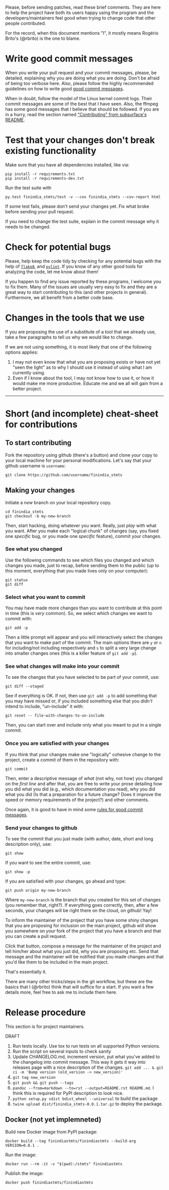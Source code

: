 Please, before sending patches, read these brief comments. They are here to
help the project have both its users happy using the program and the
developers/maintainers feel good when trying to change code that other
people contributed.

For the record, when this document mentions "I", it mostly means Rogério
Brito's (@rbrito) is the one to blame.

# Write good commit messages

When you write your pull request and your commit messages, please, be
detailed, explaining why you are doing what you are doing. Don't be afraid
of being too verbose here.  Also, please follow the highly recommended
guidelines on how to write good [good commit messages][commit-msgs].

When in doubt, follow the model of the Linux kernel commit logs. Their
commit messages are some of the best that I have seen. Also, the ffmpeg has
some good messages that I believe that should be followed. If you are in a
hurry, read the section named
["Contributing" from subsurface's README][contributing].

[commit-msgs]: https://robots.thoughtbot.com/5-useful-tips-for-a-better-commit-message
[contributing]: https://github.com/torvalds/subsurface/blob/master/README#L71-L114


# Test that your changes don't break existing functionality

Make sure that you have all dependencies installed, like via:

    pip install -r requirements.txt
    pip install -r requirements-dev.txt

Run the test suite with

    py.test finindia_stmts/test -v --cov finindia_stmts --cov-report html

If some test fails, please don't send your changes yet. Fix what broke
before sending your pull request.

If you need to change the test suite, explain in the commit message why it
needs to be changed.


# Check for potential bugs

Please, help keep the code tidy by checking for any potential bugs with the
help of [`flake8`][flake8], and [`pylint`][pylint].  If you know of any
other good tools for analyzing the code, let me know about them!

[flake8]: https://pypi.python.org/pypi/flake8
[pylint]: https://pypi.python.org/pypi/pylint

If you happen to find any issue reported by these programs, I welcome you to
fix them.  Many of the issues are usually very easy to fix and they are a
great way to start contributing to this (and other projects in general).
Furthermore, we all benefit from a better code base.

# Changes in the tools that we use

If you are proposing the use of a substitute of a tool that we already use,
take a few paragraphs to tell us why we would like to change.

If we are not using something, it is most likely that one of the following
options applies:

1. I may not even know that what you are proposing exists or have
   not yet "seen the light" as to why I should use it instead of using what
   I am currently using.
2. Even if I know about the tool, I may not know how to use it, or how it
   would make me more productive.  Educate me and we all will gain from a
   better project.

----

# Short (and incomplete) cheat-sheet for contributions

## To start contributing

Fork the repository using github (there's a button) and clone *your* copy to
your local machine for your personal modifications. Let's say that your
github username is `username`:

```
git clone https://github.com/username/finindia_stmts
```

## Making your changes

Initiate a *new* branch on your local repository copy.

```
cd finindia_stmts
git checkout -b my-new-branch
```

Then, start hacking, doing whatever you want. Really, just *play* with what
you want. After you make each "logical chunk" of changes (say, you fixed one
*specific* bug, or you made one *specific* feature), commit your changes.

### See what you changed

Use the following commands to see which files you changed and which changes
you made, just to recap, before sending them to the public (up to this
moment, everything that you made lives only on your computer):

```
git status
git diff
```

### Select what you want to commit

You may have made more changes than you want to contribute at this point in
time (this is *very* common). So, we select which changes we want to commit
with:

```
git add -p
```

Then a little prompt will appear and you will interactively select the
changes that you want to make part of the commit. The main options there are
`y` or `n` for including/not including respectively and `s` to split a very
large change into smaller changes ones (this is a killer feature of `git add
-p`).

### See what changes will make into your commit

To see the changes that you have selected to be part of your commit, use:

```
git diff --staged
```

See if everything is OK. If not, then use `git add -p` to add something that
you may have missed or, if you included something else that you *didn't*
intend to include, "un-include" it with:

```
git reset -- file-with-changes-to-un-include
```

Then, you can start over and include only what you meant to put in a single
commit.

### Once you are satisfied with your changes

If you think that your changes make one "logically" cohesive change to the
project, create a commit of them in the repository with:

```
git commit
```

Then, enter a descriptive message of *what* (not why, not how) you changed
on the *first line* and after that, you are free to write your prose
detailing how you did what you did (e.g., which documentation you read), why
you did what you did (Is that a preparation for a future change? Does it
improve the speed or memory requirements of the project?) and other
comments.

Once again, it is good to have in mind some
[rules for good commit messages][commit-msgs].

### Send your changes to github

To see the commit that you just made (with author, date, short and long
description only), use:

```
git show
```

If you want to see the entire commit, use:

```
git show -p
```

If you are satisfied with your changes, go ahead and type:

```
git push origin my-new-branch
```

Where `my-new-branch` is the branch that you created for this set of changes
(you remember that, right?). If everything goes correctly, then, after a few
seconds, your changes will be right there on the cloud, on github! Yay!

To inform the maintainer of the project that you have some shiny changes
that you are proposing for inclusion on the main project, github will show
you somewhere on *your* fork of the project that you have a branch and that
you can create a pull request.

Click that button, compose a message for the maintainer of the project and
tell him/her about what you just did, why you are proposing etc. Send that
message and the maintainer will be notified that you made changes and that
you'd like them to be included in the main project.

That's essentially it.

There are many other tricks/steps in the git workflow, but these are the
basics that I (@rbrito) think that will suffice for a start.  If you want a
few details more, feel free to ask me to include them here.

# Release procedure

This section is for project maintainers.

DRAFT

1. Run tests locally. Use tox to run tests on all supported Python versions.
2. Run the script on several inputs to check sanity
3. Update CHANGELOG.md, increment version, put what you've added to the
   changelog into commit message. This way it gets it way into releases page
   with a nice description of the changes.
   `git add ... & git ci -m 'Bump version (old_version -> new_version)'`
4. `git tag new_version`
5. `git push && git push --tags`
6. `pandoc --from=markdown --to=rst --output=README.rst README.md`.
   I think this is required for PyPI description to look nice.
7. `python setup.py sdist bdist_wheel --universal` to build the package
8. `twine upload dist/finindia_stmts-0.0.1.tar.gz` to deploy the package.

## Docker (not yet implemneted)

Build new Docker image from PyPI package:

```
docker build --tag finindiastmts/finindiastmts --build-arg VERSION=0.0.1 .
```

Run the image:
```
docker run --rm -it -v "$(pwd):/stmts" finindiastmts 
```

Publish the image:
```
docker push finindiastmts/finindiastmts
```
